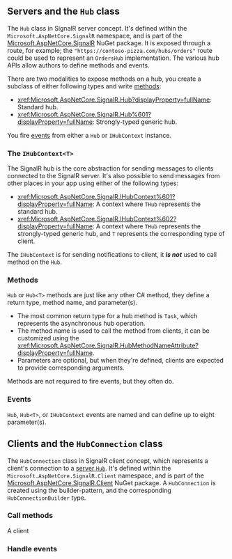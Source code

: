 <!--
# How ASP.NET Core SignalR works?

Parts
Parts working together
Apply to scenario

-->

## Servers and the `Hub` class

The `Hub` class in SignalR server concept. It's defined within the `Microsoft.AspNetCore.SignalR` namespace, and is part of the [Microsoft.AspNetCore.SignalR](https://www.nuget.org/packages/Microsoft.AspNetCore.SignalR) NuGet package. It is exposed through a route, for example; the `"https://contoso-pizza.com/hubs/orders"` route could be used to represent an `OrdersHub` implementation. The various hub APIs allow authors to define methods and events.

There are two modalities to expose methods on a hub, you create a subclass of either following types and write [methods](#methods):

- <xref:Microsoft.AspNetCore.SignalR.Hub?displayProperty=fullName>: Standard hub.
- <xref:Microsoft.AspNetCore.SignalR.Hub%601?displayProperty=fullName>: Strongly-typed generic hub.

You fire [events](#events) from either a `Hub` or `IHubContext` instance.

### The `IHubContext<T>`

The SignalR hub is the core abstraction for sending messages to clients connected to the SignalR server. It's also possible to send messages from other places in your app using either of the following types:

- <xref:Microsoft.AspNetCore.SignalR.IHubContext%601?displayProperty=fullName>: A context where `THub` represents the standard hub.
- <xref:Microsoft.AspNetCore.SignalR.IHubContext%602?displayProperty=fullName>: A context where `THub` represents the strongly-typed generic hub, and `T` represents the corresponding type of client.

The `IHubContext` is for sending notifications to client, it _**is not**_ used to call method on the `Hub`.

### Methods

`Hub` or `Hub<T>` methods are just like any other C# method, they define a return type, method name, and parameter(s).

- The most common return type for a hub method is `Task`, which represents the asynchronous hub operation.
- The method name is used to call the method from clients, it can be customized using the <xref:Microsoft.AspNetCore.SignalR.HubMethodNameAttribute?displayProperty=fullName>.
- Parameters are optional, but when they're defined, clients are expected to provide corresponding arguments.

Methods are not required to fire events, but they often do.

### Events

`Hub`, `Hub<T>`, or `IHubContext` events are named and can define up to eight parameter(s).


## Clients and the `HubConnection` class

The `HubConnection` class in SignalR client concept, which represents a client's connection to a [server `Hub`](#servers-and-the-hub-class). It's defined within the `Microsoft.AspNetCore.SignalR.Client` namespace, and is part of the [Microsoft.AspNetCore.SignalR.Client](https://www.nuget.org/packages/Microsoft.AspNetCore.SignalR.Client) NuGet package. A `HubConnection` is created using the builder-pattern, and the corresponding `HubConnectionBuilder` type.

### Call methods

A client 

### Handle events

